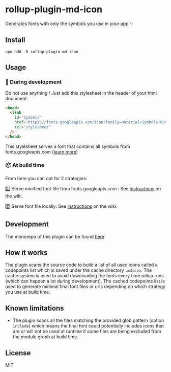 # rollup-plugin-md-icon

Generates fonts with only the symbols you use in your app ✨

## Install

```
npm add -D rollup-plugin-md-icon
```

## Usage

### 👷 During development

Do not use anything _!_
Just add this stylesheet in the header of your html document:

```html
<head>
  <link
    id="symbols"
    href="https://fonts.googleapis.com/icon?family=Material+Symbols+Outlined"
    rel="stylesheet"
  />
</head>
```

This stylesheet serves a font that contains all symbols from fonts.googleapis.com ([learn more](https://github.com/vdegenne/rollup-plugin-md-icon/wiki/During-development))

### 📦 At build time

From here you can opt for 2 strategies:

1️⃣ Serve minified font file from fonts.googleapis.com : See [instructions](https://github.com/vdegenne/rollup-plugin-md-icon/wiki/Serving-from-fonts.googleapis.com) on the wiki.

2️⃣ Serve font file locally: See [instructions](https://github.com/vdegenne/rollup-plugin-md-icon/wiki/Serving-fonts-locally) on the wiki.

## Development

The monorepo of this plugin can be found [here](https://github.com/vdegenne/rollup-plugin-md-icon-monorepo)

## How it works

The plugin scans the source code to build a list of all used icons called a codepoints list which is saved under the cache directory `.mdicon`. The cache system is used to avoid downloading the fonts every time rollup runs (which can happen a lot during development). The cached codepoints list is used to generate minimal final font files or urls depending on which strategy you use at build time.

## Known limitations

- The plugin scans all the files matching the provided glob pattern (option `include`) which means the final font could potentially includes icons that are or will not be used at runtime if some files are being excluded from the module graph at build time.

## License

MIT
